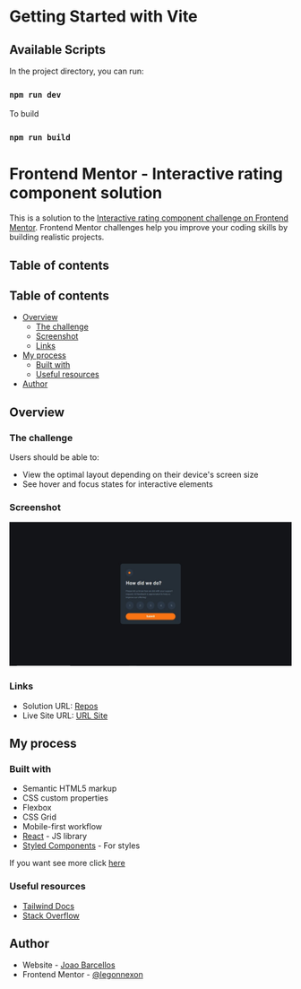# Getting Started with Vite

## Available Scripts

In the project directory, you can run:

### `npm run dev`

To build

### `npm run build`

# Frontend Mentor - Interactive rating component solution

This is a solution to the [Interactive rating component challenge on Frontend Mentor](https://www.frontendmentor.io/challenges/interactive-rating-component-koxpeBUmI). Frontend Mentor challenges help you improve your coding skills by building realistic projects. 

## Table of contents

## Table of contents

- [Overview](#overview)
  - [The challenge](#the-challenge)
  - [Screenshot](#screenshot)
  - [Links](#links)
- [My process](#my-process)
  - [Built with](#built-with)
  - [Useful resources](#useful-resources)
- [Author](#author)

## Overview

### The challenge

Users should be able to:

- View the optimal layout depending on their device's screen size
- See hover and focus states for interactive elements

### Screenshot

![](./screenshot.jpg)


### Links

- Solution URL: [Repos](https://github.com/legonnexon/interactive-rating-components-vite/)
- Live Site URL: [URL Site](https://legonnexon.github.io/interactive-rating-components-vite/)

## My process

### Built with

- Semantic HTML5 markup
- CSS custom properties
- Flexbox
- CSS Grid
- Mobile-first workflow
- [React](https://reactjs.org/) - JS library
- [Styled Components](https://styled-components.com/) - For styles

If you want see more click [here](https://www.frontendmentor.io/challenges/product-preview-card-component-GO7UmttRfa)


### Useful resources

- [Tailwind Docs](https://styled-components.com/docs/basics#installation)
- [Stack Overflow](https://stackoverflow.com/)


## Author

- Website - [Joao Barcellos](https://www.github.com/legonnexon/)
- Frontend Mentor - [@legonnexon](https://www.frontendmentor.io/profile/legonnexon)

